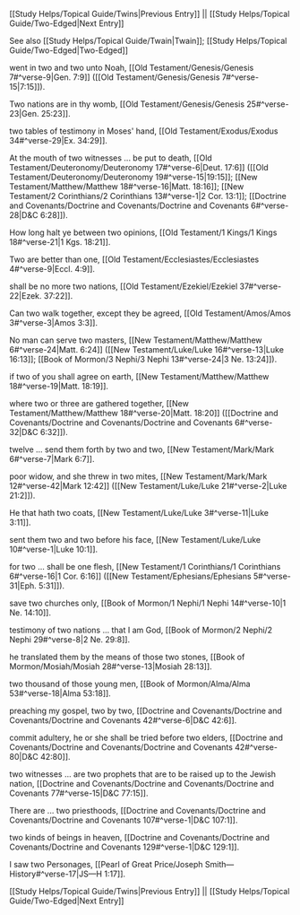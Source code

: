[[Study Helps/Topical Guide/Twins|Previous Entry]]  ||  [[Study Helps/Topical Guide/Two-Edged|Next Entry]]

 See also [[Study Helps/Topical Guide/Twain|Twain]]; [[Study Helps/Topical Guide/Two-Edged|Two-Edged]]

 went in two and two unto Noah, [[Old Testament/Genesis/Genesis 7#^verse-9|Gen. 7:9]] ([[Old Testament/Genesis/Genesis 7#^verse-15|7:15]]).

 Two nations are in thy womb, [[Old Testament/Genesis/Genesis 25#^verse-23|Gen. 25:23]].

 two tables of testimony in Moses' hand, [[Old Testament/Exodus/Exodus 34#^verse-29|Ex. 34:29]].

 At the mouth of two witnesses ... be put to death, [[Old Testament/Deuteronomy/Deuteronomy 17#^verse-6|Deut. 17:6]] ([[Old Testament/Deuteronomy/Deuteronomy 19#^verse-15|19:15]]; [[New Testament/Matthew/Matthew 18#^verse-16|Matt. 18:16]]; [[New Testament/2 Corinthians/2 Corinthians 13#^verse-1|2 Cor. 13:1]]; [[Doctrine and Covenants/Doctrine and Covenants/Doctrine and Covenants 6#^verse-28|D&C 6:28]]).

 How long halt ye between two opinions, [[Old Testament/1 Kings/1 Kings 18#^verse-21|1 Kgs. 18:21]].

 Two are better than one, [[Old Testament/Ecclesiastes/Ecclesiastes 4#^verse-9|Eccl. 4:9]].

 shall be no more two nations, [[Old Testament/Ezekiel/Ezekiel 37#^verse-22|Ezek. 37:22]].

 Can two walk together, except they be agreed, [[Old Testament/Amos/Amos 3#^verse-3|Amos 3:3]].

 No man can serve two masters, [[New Testament/Matthew/Matthew 6#^verse-24|Matt. 6:24]] ([[New Testament/Luke/Luke 16#^verse-13|Luke 16:13]]; [[Book of Mormon/3 Nephi/3 Nephi 13#^verse-24|3 Ne. 13:24]]).

 if two of you shall agree on earth, [[New Testament/Matthew/Matthew 18#^verse-19|Matt. 18:19]].

 where two or three are gathered together, [[New Testament/Matthew/Matthew 18#^verse-20|Matt. 18:20]] ([[Doctrine and Covenants/Doctrine and Covenants/Doctrine and Covenants 6#^verse-32|D&C 6:32]]).

 twelve ... send them forth by two and two, [[New Testament/Mark/Mark 6#^verse-7|Mark 6:7]].

 poor widow, and she threw in two mites, [[New Testament/Mark/Mark 12#^verse-42|Mark 12:42]] ([[New Testament/Luke/Luke 21#^verse-2|Luke 21:2]]).

 He that hath two coats, [[New Testament/Luke/Luke 3#^verse-11|Luke 3:11]].

 sent them two and two before his face, [[New Testament/Luke/Luke 10#^verse-1|Luke 10:1]].

 for two ... shall be one flesh, [[New Testament/1 Corinthians/1 Corinthians 6#^verse-16|1 Cor. 6:16]] ([[New Testament/Ephesians/Ephesians 5#^verse-31|Eph. 5:31]]).

 save two churches only, [[Book of Mormon/1 Nephi/1 Nephi 14#^verse-10|1 Ne. 14:10]].

 testimony of two nations ... that I am God, [[Book of Mormon/2 Nephi/2 Nephi 29#^verse-8|2 Ne. 29:8]].

 he translated them by the means of those two stones, [[Book of Mormon/Mosiah/Mosiah 28#^verse-13|Mosiah 28:13]].

 two thousand of those young men, [[Book of Mormon/Alma/Alma 53#^verse-18|Alma 53:18]].

 preaching my gospel, two by two, [[Doctrine and Covenants/Doctrine and Covenants/Doctrine and Covenants 42#^verse-6|D&C 42:6]].

 commit adultery, he or she shall be tried before two elders, [[Doctrine and Covenants/Doctrine and Covenants/Doctrine and Covenants 42#^verse-80|D&C 42:80]].

 two witnesses ... are two prophets that are to be raised up to the Jewish nation, [[Doctrine and Covenants/Doctrine and Covenants/Doctrine and Covenants 77#^verse-15|D&C 77:15]].

 There are ... two priesthoods, [[Doctrine and Covenants/Doctrine and Covenants/Doctrine and Covenants 107#^verse-1|D&C 107:1]].

 two kinds of beings in heaven, [[Doctrine and Covenants/Doctrine and Covenants/Doctrine and Covenants 129#^verse-1|D&C 129:1]].

 I saw two Personages, [[Pearl of Great Price/Joseph Smith—History#^verse-17|JS—H 1:17]].

[[Study Helps/Topical Guide/Twins|Previous Entry]]  ||  [[Study Helps/Topical Guide/Two-Edged|Next Entry]]